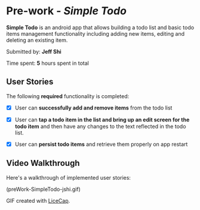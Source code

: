 # Pre-work - *Simple Todo*

**Simple Todo** is an android app that allows building a todo list and basic todo items management functionality including adding new items, editing and deleting an existing item.

Submitted by: **Jeff Shi**

Time spent: **5** hours spent in total

## User Stories

The following **required** functionality is completed:

* [x] User can **successfully add and remove items** from the todo list
* [x] User can **tap a todo item in the list and bring up an edit screen for the todo item** and then have any changes to the text reflected in the todo list.
* [x] User can **persist todo items** and retrieve them properly on app restart


## Video Walkthrough

Here's a walkthrough of implemented user stories:

(preWork-SimpleTodo-jshi.gif)

GIF created with [LiceCap](http://www.cockos.com/licecap/).
